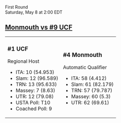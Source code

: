 First Round  
Saturday, May 8 at 2:00 EDT
## [Monmouth vs #9 UCF](https://www.ncaa.com/game/5833374) 

<table><tr><td>  

### #1 UCF  

Regional Host  
- ITA: 10 (54.953)  
- Slam: 12 (96.589)  
- TRN: 13 (95.633)  
- Massey: 7 (8.63)  
- UTR: 12 (79.08)  
- USTA Poll: T10  
- Coached Poll: 9  

</td><td>  

### #4 Monmouth  

Automatic Qualifier  
- ITA: 58 (4.412)  
- Slam: 61 (82.179)  
- TRN: 57 (79.787)  
- Massey: 60 (5.3)  
- UTR: 62 (69.61)  

</td></tr></table>  